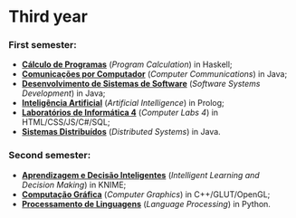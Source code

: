 # Third year

### First semester:
 - **[Cálculo de Programas](https://github.com/AndreFGSilva/University-projects/tree/main/Third%20year/CP)** (*Program Calculation*) in Haskell;
 - **[Comunicações por Computador](https://github.com/AndreFGSilva/University-projects/tree/main/Third%20year/CC)** (*Computer Communications*) in Java;
 - **[Desenvolvimento de Sistemas de Software](https://github.com/AndreFGSilva/University-projects/tree/main/Third%20year/DSS)** (*Software Systems Development*) in Java;
 - **[Inteligência Artificial](https://github.com/AndreFGSilva/University-projects/tree/main/Third%20year/IA)** (*Artificial Intelligence*) in Prolog;
 - **[Laboratórios de Informática 4](https://github.com/AndreFGSilva/University-projects/tree/main/Third%20year/LI4)** (*Computer Labs 4*) in HTML/CSS/JS/C#/SQL;
 - **[Sistemas Distribuídos](https://github.com/AndreFGSilva/University-projects/tree/main/Third%20year/SD)** (*Distributed Systems*) in Java.

### Second semester:
 - **[Aprendizagem e Decisão Inteligentes](https://github.com/AndreFGSilva/University-projects/tree/main/Third%20year/ADI)** (*Intelligent Learning and Decision Making*) in KNIME;
 - **[Computação Gráfica](https://github.com/AndreFGSilva/University-projects/tree/main/Third%20year/CG)** (*Computer Graphics*) in C++/GLUT/OpenGL;
 - **[Processamento de Linguagens](https://github.com/AndreFGSilva/University-projects/tree/main/Third%20year/PL)** (*Language Processing*) in Python.

